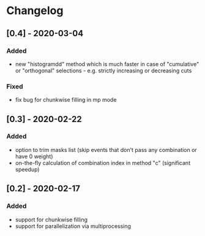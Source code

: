 # Changelog

## [0.4] - 2020-03-04
### Added
- new "histogramdd" method which is much faster in case of "cumulative" or
  "orthogonal" selections - e.g. strictly increasing or decreasing cuts

### Fixed
- fix bug for chunkwise filling in mp mode

## [0.3] - 2020-02-22
### Added
- option to trim masks list (skip events that don't pass any combination or have 0 weight)
- on-the-fly calculation of combination index in method "c" (significant speedup)

## [0.2] - 2020-02-17
### Added
- support for chunkwise filling
- support for parallelization via multiprocessing
